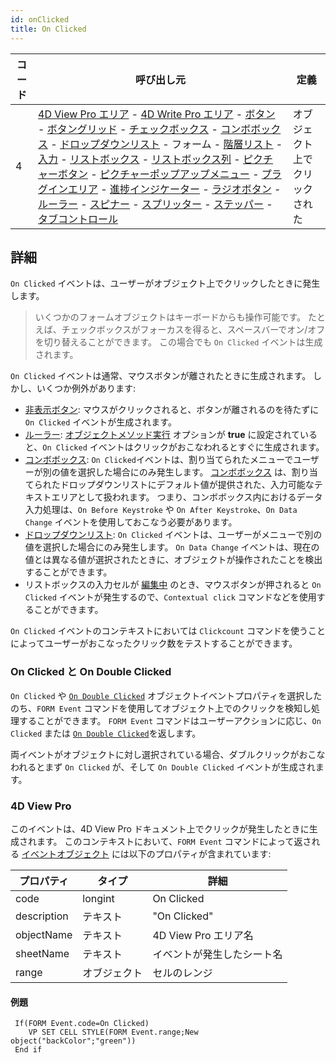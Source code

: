 ```yaml
---
id: onClicked
title: On Clicked
---
```


| コード | 呼び出し元                                                                                                                                                                                                                                                                                                                                                                                                                                                                                                                                                                                                                                                                                                                                                                                                                                                                                                                                                                                         | 定義              |
| --- | --------------------------------------------------------------------------------------------------------------------------------------------------------------------------------------------------------------------------------------------------------------------------------------------------------------------------------------------------------------------------------------------------------------------------------------------------------------------------------------------------------------------------------------------------------------------------------------------------------------------------------------------------------------------------------------------------------------------------------------------------------------------------------------------------------------------------------------------------------------------------------------------------------------------------------------------------------------------------------------------- | --------------- |
| 4   | [4D View Pro エリア](FormObjects/viewProArea_overview.md) - [4D Write Pro エリア](FormObjects/writeProArea_overview) - [ボタン](FormObjects/button_overview.md) - [ボタングリッド](FormObjects/buttonGrid_overview.md) - [チェックボックス](FormObjects/checkbox_overview.md) - [コンボボックス](FormObjects/comboBox_overview.md) - [ドロップダウンリスト](FormObjects/dropdownList_Overview.md) - フォーム - [階層リスト](FormObjects/list_overview.md) - [入力](FormObjects/input_overview.md) - [リストボックス](FormObjects/listbox_overview.md) - [リストボックス列](FormObjects/listbox_overview.md#リストボックス列) - [ピクチャーボタン](FormObjects/pictureButton_overview.md) - [ピクチャーポップアップメニュー](FormObjects/picturePopupMenu_overview.md) - [プラグインエリア](FormObjects/pluginArea_overview.md) - [進捗インジケーター](FormObjects/progressIndicator.md) - [ラジオボタン](FormObjects/radio_overview.md) - [ルーラー](FormObjects/ruler.md) - [スピナー](FormObjects/spinner.md) - [スプリッター](FormObjects/splitters.md) - [ステッパー](FormObjects/stepper.md) - [タブコントロール](FormObjects/tabControl.md) | オブジェクト上でクリックされた |


## 詳細

`On Clicked` イベントは、ユーザーがオブジェクト上でクリックしたときに発生します。

> いくつかのフォームオブジェクトはキーボードからも操作可能です。 たとえば、チェックボックスがフォーカスを得ると、スペースバーでオン/オフを切り替えることができます。 この場合でも `On Clicked` イベントは生成されます。

`On Clicked` イベントは通常、マウスボタンが離されたときに生成されます。 しかし、いくつか例外があります:

- [非表示ボタン](FormObjects/properties_Display.md#レンダリングしない): マウスがクリックされると、ボタンが離されるのを待たずに `On Clicked` イベントが生成されます。
- [ルーラー](FormObjects/ruler.md): [オブジェクトメソッド実行](FormObjects/properties_Action.md#オブジェクトメソッド実行) オプションが **true** に設定されていると、`On Clicked` イベントはクリックがおこなわれるとすぐに生成されます。
- [コンボボックス](FormObjects/comboBox_overview.md): `On Clicked`イベントは、割り当てられたメニューでユーザーが別の値を選択した場合にのみ発生します。 [コンボボックス](FormObjects/comboBox_overview.md) は、割り当てられたドロップダウンリストにデフォルト値が提供された、入力可能なテキストエリアとして扱われます。 つまり、コンボボックス内におけるデータ入力処理は、`On Before Keystroke` や `On After Keystroke`、`On Data Change` イベントを使用しておこなう必要があります。
- [ドロップダウンリスト](FormObjects/dropdownList_Overview.md): `On Clicked` イベントは、ユーザーがメニューで別の値を選択した場合にのみ発生します。 `On Data Change` イベントは、現在の値とは異なる値が選択されたときに、オブジェクトが操作されたことを検出することができます。
- リストボックスの入力セルが [編集中](FormObjects/listbox_overview.md#入力の管理) のとき、マウスボタンが押されると `On Clicked` イベントが発生するので、`Contextual click` コマンドなどを使用することができます。

`On Clicked` イベントのコンテキストにおいては `Clickcount` コマンドを使うことによってユーザーがおこなったクリック数をテストすることができます。

### On Clicked と On Double Clicked

`On Clicked` や [`On Double Clicked`](onDoubleClicked.md) オブジェクトイベントプロパティを選択したのち、`FORM Event` コマンドを使用してオブジェクト上でのクリックを検知し処理することができます。 `FORM Event` コマンドはユーザーアクションに応じ、`On Clicked` または [`On Double Clicked`](onDoubleClicked.md)を返します。

両イベントがオブジェクトに対し選択されている場合、ダブルクリックがおこなわれるとまず `On Clicked` が、そして `On Double Clicked` イベントが生成されます。

### 4D View Pro

このイベントは、4D View Pro ドキュメント上でクリックが発生したときに生成されます。 このコンテキストにおいて、`FORM Event` コマンドによって返される [イベントオブジェクト](overview.md#イベントオブジェクト) には以下のプロパティが含まれています:

| プロパティ       | タイプ     | 詳細               |
| ----------- | ------- | ---------------- |
| code        | longint | On Clicked       |
| description | テキスト    | "On Clicked"     |
| objectName  | テキスト    | 4D View Pro エリア名 |
| sheetName   | テキスト    | イベントが発生したシート名    |
| range       | オブジェクト  | セルのレンジ           |

#### 例題

```4d
 If(FORM Event.code=On Clicked)
    VP SET CELL STYLE(FORM Event.range;New object("backColor";"green"))
 End if
```